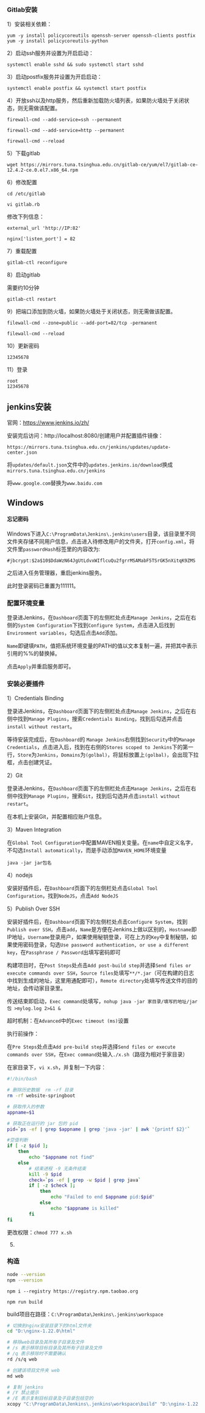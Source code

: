 ### Gitlab安装

1）安装相关依赖：

```
yum -y install policycoreutils openssh-server openssh-clients postfix
yum -y install policycoreutils-python  
```

2）启动ssh服务并设置为开启启动：

```
systemctl enable sshd && sudo systemctl start sshd
```

3）启动postfix服务并设置为开启启动：

```
systemctl enable postfix && systemctl start postfix
```

4）开放ssh以及http服务，然后重新加载防火墙列表，如果防火墙处于关闭状态，则无需做该配置。

```
firewall-cmd --add-service=ssh --permanent
```

```
firewall-cmd --add-service=http --permanent
```

```
firewall-cmd --reload
```

5）下载gitlab

```
wget https://mirrors.tuna.tsinghua.edu.cn/gitlab-ce/yum/el7/gitlab-ce-12.4.2-ce.0.el7.x86_64.rpm
```

6）修改配置

```
cd /etc/gitlab
```

```
vi gitlab.rb
```

修改下列信息：

```
external_url 'http://IP:82'
```

```
nginx['listen_port'] = 82
```

7）重载配置

```
gitlab-ctl reconfigure
```

8）启动gitlab

需要约10分钟

```
gitlab-ctl restart
```

9）把端口添加到防火墙，如果防火墙处于关闭状态，则无需做该配置。

```
filewall-cmd --zone=public --add-port=82/tcp -permanent
```

```
filewall-cmd --reload
```

10）更新密码

```
12345678
```

11）登录

```
root
12345678
```

## jenkins安装

官网：https://www.jenkins.io/zh/



安装完后访问：http://localhost:8080/创建用户并配置插件镜像：

```
https://mirrors.tuna.tsinghua.edu.cn/jenkins/updates/update-center.json
```

将`updates/default.json`文件中的`updates.jenkins.io/download`换成`mirrors.tuna.tsinghua.edu.cn/jenkins`

将`www.google.com`替换为`www.baidu.com`

## Windows

#### 忘记密码

Windows下进入`C:\ProgramData\Jenkins\.jenkins\users`目录，该目录里不同文件夹存储不同用户信息，点击进入待修改用户的文件夹，打开`config.xml`，将文件里`passwordHash`标签里的内容改为:

```
#jbcrypt:$2a$10$DdaWzN64JgUtLdvxWIflcuQu2fgrrMSAMabF5TSrGK5nXitqK9ZMS
```

之后进入任务管理器，重启jenkins服务。

此时登录密码已重置为111111。

### 配置环境变量

登录进Jenkins，在`Dashboard`页面下的左侧栏处点击`Manage Jenkins`，之后在右侧的`System Configuration`下找到`Configure System`，点击进入后找到`Environment variables`，勾选后点击`Add`添加。

`Name`即键填`PATH`，值把系统环境变量的PATH的值以文本复制一遍，并把其中表示引用的%%的替换掉。

点击`Apply`并重启服务即可。

### 安装必要插件 

1）Credentials Binding

登录进Jenkins，在`Dashboard`页面下的左侧栏处点击`Manage Jenkins`，之后在右侧中找到`Manage Plugins`，搜索`Credentials Binding`，找到后勾选并点击`install without restart`。

等待安装完成后，在`Dashboard`的 `Manage Jenkins`右侧找到`Security`中的`Manage Credentials`，点击进入后，找到在右侧的`Stores scoped to Jenkins`下的第一行，`Store`为`Jenkins`，`Domains`为`(golbal)`，将鼠标放置上`(golbal)`，会出现下拉框，点击创建凭证。

2）Git

登录进Jenkins，在`Dashboard`页面下的左侧栏处点击`Manage Jenkins`，之后在右侧中找到`Manage Plugins`，搜索`Git`，找到后勾选并点击`install without restart`。

在本机上安装Git，并配置相应账户信息。

3）Maven Integration

在`Global Tool Configuration`中配置MAVEN相关变量。在`name`中自定义名字，不勾选`Install automatically`，而是手动添加`MAVEN_HOME`环境变量

```
java -jar jar包名
```

4）nodejs

安装好插件后，在`Dashboard`页面下的左侧栏处点击`Global Tool Configuration`，找到`NodeJS`，点击`Add NodeJS`

5）Publish Over SSH

安装好插件后，在`Dashboard`页面下的左侧栏处点击`Configure System`，找到`Publish over SSH`，点击`add`，`Name`是方便在Jenkins上做以区别的，`Hostname`即IP地址，`Username`登录用户，如果使用秘钥登录，可在上方的`Key`中复制秘钥，如果使用密码登录，勾选`Use password authentication, or use a different key`，在`Passphrase / Password`出填写密码即可

构建项目时，在`Post Steps`处点击`Add post-build step`并选择`Send files or execute commands over SSH`，`Source files`处填写`**/*.jar`（可在构建的日志中找到生成的地址，这里用通配即可），`Remote directory`处填写传送文件的目的地址，会传动家目录里。

传送结束即启动，`Exec command`处填写，`nohup java -jar 家目录/填写的地址/jar包 >mylog.log 2>&1 &`

超时机制：在`Advanced`中的`Exec timeout (ms)`设置

执行前操作：

在`Pre Steps`处点击`Add pre-build step`并选择`Send files or execute commands over SSH`，在`Exec command`处输入`./x.sh`（路径为相对于家目录）

在家目录下，`vi x.sh`，并复制一下内容：

```bash
#!/bin/bash

# 删除历史数据  rm -rf 目录
rm -rf website-springboot

# 获取传入的参数
appname=$1

# 获取正在运行的 jar 包的 pid
pid=`ps -ef | grep $appname | grep 'java -jar' | awk '{printf $2}'`

#空值判断
if [ -z $pid ];
	then 
		echo "$appname not find"
	else
		# 结束进程 -9 无条件结束
		kill -9 $pid
		check=`ps -ef | grep -w $pid | grep java`
		if [ -z $check ];
			then
				echo "Failed to end $appname pid:$pid"
			else
				echo "$appname is killed"
		fi
fi
```

更改权限：`chmod 777 x.sh`

5)



### 构造

```bash
node --version
npm --version

```

```
npm i --registry https://registry.npm.taobao.org
```

```
npm run build
```

build项目在路径：`C:\ProgramData\Jenkins\.jenkins\workspace`

```bash
# 切换到nginx安装目录下的html文件夹
cd "D:\nginx-1.22.0\html"

# 移除web目录及其所有子目录及文件 
# /s 表示移除目标目录及其所有子目录及文件 
# /q 表示移除时不需要确认 
rd /s/q web

# 创建该项目文件夹 web
md web

# 复制 jenkins
# /Y 禁止提示
# /E 表示复制目标目录及子目录包括空的
xcopy "C:\ProgramData\Jenkins\.jenkins\workspace\build" "D:\nginx-1.22.0\html\web" /E /Y
```
